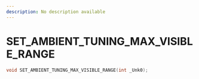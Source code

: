 ```yaml
---
description: No description available 
---
```


# SET_AMBIENT_TUNING_MAX_VISIBLE_RANGE

```cpp
void SET_AMBIENT_TUNING_MAX_VISIBLE_RANGE(int _Unk0);
```